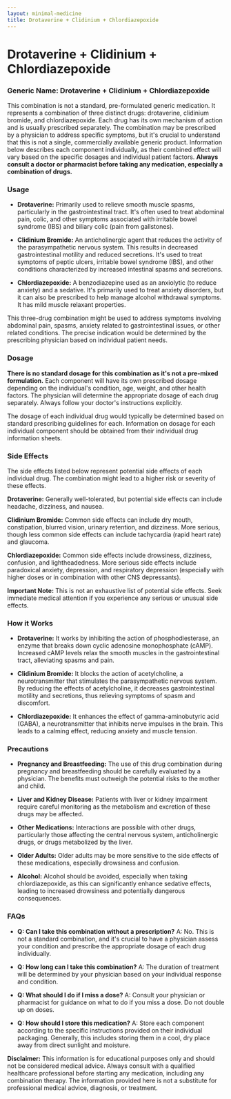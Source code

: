 ```yaml
---
layout: minimal-medicine
title: Drotaverine + Clidinium + Chlordiazepoxide
---
```


# Drotaverine + Clidinium + Chlordiazepoxide
### Generic Name: Drotaverine + Clidinium + Chlordiazepoxide

This combination is not a standard, pre-formulated generic medication.  It represents a combination of three distinct drugs: drotaverine, clidinium bromide, and chlordiazepoxide.  Each drug has its own mechanism of action and is usually prescribed separately.  The combination may be prescribed by a physician to address specific symptoms, but it's crucial to understand that this is not a single, commercially available generic product.  Information below describes each component individually, as their combined effect will vary based on the specific dosages and individual patient factors.  **Always consult a doctor or pharmacist before taking any medication, especially a combination of drugs.**


### Usage

* **Drotaverine:** Primarily used to relieve smooth muscle spasms, particularly in the gastrointestinal tract.  It's often used to treat abdominal pain, colic, and other symptoms associated with irritable bowel syndrome (IBS) and biliary colic (pain from gallstones).

* **Clidinium Bromide:** An anticholinergic agent that reduces the activity of the parasympathetic nervous system. This results in decreased gastrointestinal motility and reduced secretions. It's used to treat symptoms of peptic ulcers, irritable bowel syndrome (IBS), and other conditions characterized by increased intestinal spasms and secretions.

* **Chlordiazepoxide:**  A benzodiazepine used as an anxiolytic (to reduce anxiety) and a sedative. It's primarily used to treat anxiety disorders, but it can also be prescribed to help manage alcohol withdrawal symptoms.  It has mild muscle relaxant properties.


This three-drug combination might be used to address symptoms involving abdominal pain, spasms, anxiety related to gastrointestinal issues, or other related conditions.  The precise indication would be determined by the prescribing physician based on individual patient needs.


### Dosage

**There is no standard dosage for this combination as it's not a pre-mixed formulation.**  Each component will have its own prescribed dosage depending on the individual's condition, age, weight, and other health factors. The physician will determine the appropriate dosage of each drug separately.   Always follow your doctor's instructions explicitly.

The dosage of each individual drug would typically be determined based on standard prescribing guidelines for each. Information on dosage for each individual component should be obtained from their individual drug information sheets.


### Side Effects

The side effects listed below represent potential side effects of each individual drug.  The combination might lead to a higher risk or severity of these effects.

**Drotaverine:**  Generally well-tolerated, but potential side effects can include headache, dizziness, and nausea.

**Clidinium Bromide:**  Common side effects can include dry mouth, constipation, blurred vision, urinary retention, and dizziness.  More serious, though less common side effects can include tachycardia (rapid heart rate) and glaucoma.

**Chlordiazepoxide:** Common side effects include drowsiness, dizziness, confusion, and lightheadedness.  More serious side effects include paradoxical anxiety, depression, and respiratory depression (especially with higher doses or in combination with other CNS depressants).


**Important Note:**  This is not an exhaustive list of potential side effects.  Seek immediate medical attention if you experience any serious or unusual side effects.


### How it Works

* **Drotaverine:**  It works by inhibiting the action of phosphodiesterase, an enzyme that breaks down cyclic adenosine monophosphate (cAMP). Increased cAMP levels relax the smooth muscles in the gastrointestinal tract, alleviating spasms and pain.

* **Clidinium Bromide:**  It blocks the action of acetylcholine, a neurotransmitter that stimulates the parasympathetic nervous system. By reducing the effects of acetylcholine, it decreases gastrointestinal motility and secretions, thus relieving symptoms of spasm and discomfort.

* **Chlordiazepoxide:** It enhances the effect of gamma-aminobutyric acid (GABA), a neurotransmitter that inhibits nerve impulses in the brain. This leads to a calming effect, reducing anxiety and muscle tension.


### Precautions

* **Pregnancy and Breastfeeding:**  The use of this drug combination during pregnancy and breastfeeding should be carefully evaluated by a physician.  The benefits must outweigh the potential risks to the mother and child.

* **Liver and Kidney Disease:**  Patients with liver or kidney impairment require careful monitoring as the metabolism and excretion of these drugs may be affected.

* **Other Medications:**  Interactions are possible with other drugs, particularly those affecting the central nervous system, anticholinergic drugs, or drugs metabolized by the liver.

* **Older Adults:** Older adults may be more sensitive to the side effects of these medications, especially drowsiness and confusion.

* **Alcohol:**  Alcohol should be avoided, especially when taking chlordiazepoxide, as this can significantly enhance sedative effects, leading to increased drowsiness and potentially dangerous consequences.


### FAQs

* **Q: Can I take this combination without a prescription?** A:  No.  This is not a standard combination, and it's crucial to have a physician assess your condition and prescribe the appropriate dosage of each drug individually.

* **Q: How long can I take this combination?** A: The duration of treatment will be determined by your physician based on your individual response and condition.

* **Q: What should I do if I miss a dose?** A: Consult your physician or pharmacist for guidance on what to do if you miss a dose.  Do not double up on doses.

* **Q: How should I store this medication?** A: Store each component according to the specific instructions provided on their individual packaging. Generally, this includes storing them in a cool, dry place away from direct sunlight and moisture.


**Disclaimer:** This information is for educational purposes only and should not be considered medical advice. Always consult with a qualified healthcare professional before starting any medication, including any combination therapy.  The information provided here is not a substitute for professional medical advice, diagnosis, or treatment.
